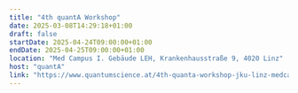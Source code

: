 ```yaml
---
title: "4th quantA Workshop"
date: 2025-03-08T14:29:18+01:00
draft: false
startDate: 2025-04-24T09:00:00+01:00
endDate: 2025-04-25T09:00:00+01:00
location: "Med Campus I. Gebäude LEH, Krankenhausstraße 9, 4020 Linz"
host: "quantA"
link: "https://www.quantumscience.at/4th-quanta-workshop-jku-linz-medcampus"
---
```

